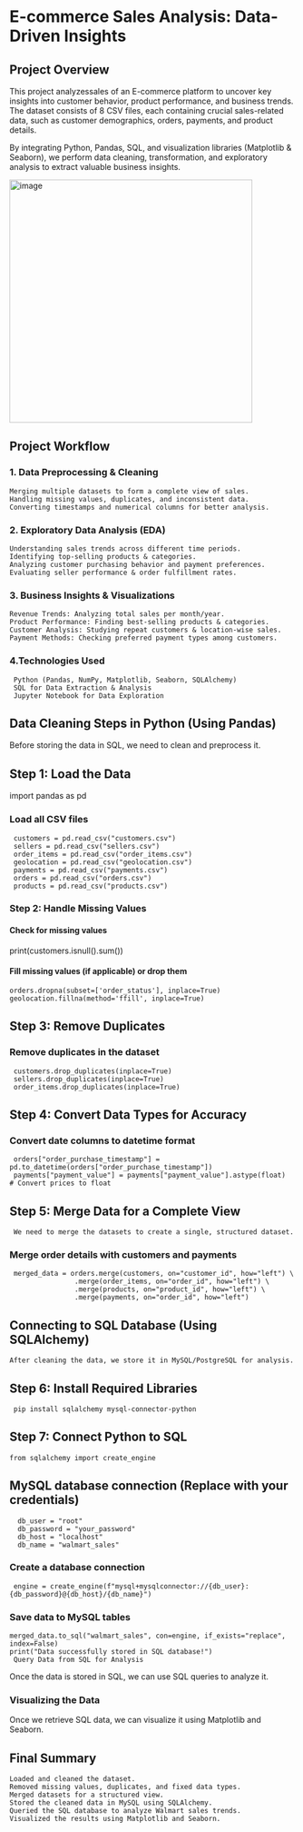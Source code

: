 # E-commerce Sales Analysis: Data-Driven Insights

## Project Overview
   This project analyzessales of an E-commerce platform to uncover key insights into customer behavior, product performance, and business 
   trends. The dataset consists of 8 CSV files, each containing crucial sales-related data, such as customer demographics, 
   orders, payments, and product details.

   By integrating Python, Pandas, SQL, and visualization libraries (Matplotlib & Seaborn), we perform data cleaning, 
   transformation, and exploratory analysis to extract valuable business insights.

   <img width="428" alt="image" src="https://github.com/user-attachments/assets/4e453bc0-722c-4fd1-a702-1d222fd9af88" />


## Project Workflow
### 1. Data Preprocessing & Cleaning
    
    Merging multiple datasets to form a complete view of sales.
    Handling missing values, duplicates, and inconsistent data.
    Converting timestamps and numerical columns for better analysis.

### 2. Exploratory Data Analysis (EDA)
 
    Understanding sales trends across different time periods.
    Identifying top-selling products & categories.
    Analyzing customer purchasing behavior and payment preferences.
    Evaluating seller performance & order fulfillment rates.

### 3. Business Insights & Visualizations

    Revenue Trends: Analyzing total sales per month/year.
    Product Performance: Finding best-selling products & categories.
    Customer Analysis: Studying repeat customers & location-wise sales.
    Payment Methods: Checking preferred payment types among customers.

  ### 4.Technologies Used
     
     Python (Pandas, NumPy, Matplotlib, Seaborn, SQLAlchemy)
     SQL for Data Extraction & Analysis
     Jupyter Notebook for Data Exploration

## Data Cleaning Steps in Python (Using Pandas)
Before storing the data in SQL, we need to clean and preprocess it.

  ## Step 1: Load the Data

import pandas as pd

### Load all CSV files
   
     customers = pd.read_csv("customers.csv")
     sellers = pd.read_csv("sellers.csv")
     order_items = pd.read_csv("order_items.csv")
     geolocation = pd.read_csv("geolocation.csv")
     payments = pd.read_csv("payments.csv")
     orders = pd.read_csv("orders.csv")
     products = pd.read_csv("products.csv")

### Step 2: Handle Missing Values

#### Check for missing values
print(customers.isnull().sum())

#### Fill missing values (if applicable) or drop them

    orders.dropna(subset=['order_status'], inplace=True)  
    geolocation.fillna(method='ffill', inplace=True)  
    
## Step 3: Remove Duplicates

### Remove duplicates in the dataset
  
     customers.drop_duplicates(inplace=True)
     sellers.drop_duplicates(inplace=True)
     order_items.drop_duplicates(inplace=True)
## Step 4: Convert Data Types for Accuracy

### Convert date columns to datetime format

     orders["order_purchase_timestamp"] = pd.to_datetime(orders["order_purchase_timestamp"])
     payments["payment_value"] = payments["payment_value"].astype(float)  # Convert prices to float
## Step 5: Merge Data for a Complete View
     We need to merge the datasets to create a single, structured dataset.


### Merge order details with customers and payments
     merged_data = orders.merge(customers, on="customer_id", how="left") \
                    .merge(order_items, on="order_id", how="left") \
                    .merge(products, on="product_id", how="left") \
                    .merge(payments, on="order_id", how="left")
                    
## Connecting to SQL Database (Using SQLAlchemy)
    After cleaning the data, we store it in MySQL/PostgreSQL for analysis.

## Step 6: Install Required Libraries

     pip install sqlalchemy mysql-connector-python
## Step 7: Connect Python to SQL

    from sqlalchemy import create_engine

## MySQL database connection (Replace with your credentials)
   
      db_user = "root"
      db_password = "your_password"
      db_host = "localhost"
      db_name = "walmart_sales"

### Create a database connection
     engine = create_engine(f"mysql+mysqlconnector://{db_user}:{db_password}@{db_host}/{db_name}")

### Save data to MySQL tables
    merged_data.to_sql("walmart_sales", con=engine, if_exists="replace", index=False)
    print("Data successfully stored in SQL database!")
     Query Data from SQL for Analysis
Once the data is stored in SQL, we can use SQL queries to analyze it.

###  Visualizing the Data
Once we retrieve SQL data, we can visualize it using Matplotlib and Seaborn.

## Final Summary
    Loaded and cleaned the dataset.
    Removed missing values, duplicates, and fixed data types.
    Merged datasets for a structured view.
    Stored the cleaned data in MySQL using SQLAlchemy.
    Queried the SQL database to analyze Walmart sales trends.
    Visualized the results using Matplotlib and Seaborn.
  
  
  
  
  
  
 
